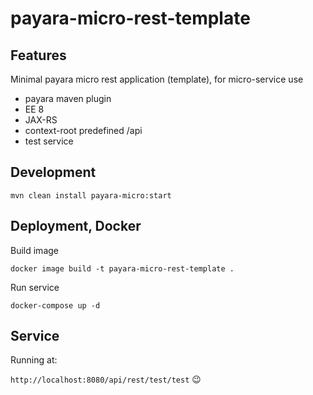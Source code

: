 # payara-micro-rest-template

## Features

Minimal payara micro rest application (template), for micro-service use
- payara maven plugin
- EE 8
- JAX-RS
- context-root predefined /api
- test service

## Development

``mvn clean install payara-micro:start``

## Deployment, Docker

Build image

``docker image build -t payara-micro-rest-template .``

Run service

``docker-compose up -d``

## Service

Running at:

``http://localhost:8080/api/rest/test/test`` :wink: